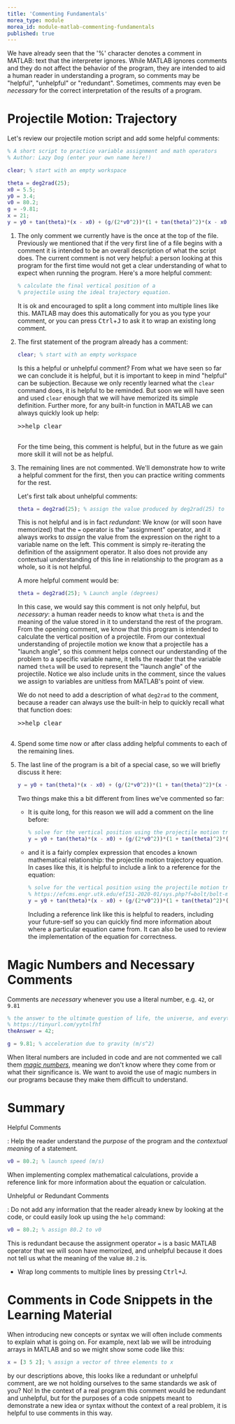 ```yaml
---
title: 'Commenting Fundamentals'
morea_type: module
morea_id: module-matlab-commenting-fundamentals
published: true
---
```

We have already seen that the '%' character denotes a comment in
MATLAB: text that the interpreter ignores. While MATLAB ignores
comments and they do not affect the behavior of the program, they are
intended to aid a human reader in understanding a program, so comments
may be "helpful", "unhelpful" or "redundant". Sometimes, comments may even be
*necessary* for the correct interpretation of the results of a program.

# Projectile Motion: Trajectory

Let's review our projectile motion script and add some helpful comments:

``` matlab
% A short script to practice variable assignment and math operators
% Author: Lazy Dog (enter your own name here!)

clear; % start with an empty workspace

theta = deg2rad(25);
x0 = 5.5;
y0 = 3.4;
v0 = 80.2;
g = -9.81;
x = 21;
y = y0 + tan(theta)*(x - x0) + (g/(2*v0^2))*(1 + tan(theta)^2)*(x - x0)^2;
```

1. The only comment we currently have is the once at the top of the
   file. Previously we mentioned that if the very first line of a file
   begins with a comment it is intended to be an overall description
   of what the script does. The current comment is not very helpful: a
   person looking at this program for the first time would not get a
   clear understanding of what to expect when running the program.
   Here's a more helpful comment:
   
   ``` matlab
   % calculate the final vertical position of a 
   % projectile using the ideal trajectory equation.
   ```
   
   It is ok and encouraged to split a long comment into multiple lines
   like this. MATLAB may does this automatically for you as you type
   your comment, or you can press <kbd>Ctrl</kbd>+<kbd>J</kbd> to ask
   it to wrap an existing long comment.
   
2. The first statement of the program already has a comment:

   ``` matlab
   clear; % start with an empty workspace
   ```
   Is this a helpful or unhelpful comment? From what we have seen so far we can conclude it is helpful, but it is important to keep in mind "helpful" can be subjection. Because we only recently learned what the `clear` command does, it is helpful to be reminded. But soon we will have seen and used `clear` enough that we will have memorized its simple definition. Further more, for any built-in function in MATLAB we can always quickly look up help:
   
   <pre class="env-matlab">
   <samp>>>help clear
   </samp>
   </pre>
   
   For the time being, this comment is helpful, but in the future as
   we gain more skill it will not be as helpful.
   
3. The remaining lines are not commented. We'll demonstrate how to
   write a helpful comment for the first, then you can practice
   writing comments for the rest.
   
   Let's first talk about unhelpful comments:
   
   ``` matlab
   theta = deg2rad(25); % assign the value produced by deg2rad(25) to theta
   ```
   
   This is not helpful and is in fact *redundant*: We know (or will
   soon have memorized) that the `=` operator is the "assignment"
   operator, and it always works to *assign* the value from the
   expression on the right to a variable name on the left. This
   comment is simply re-iterating the definition of the assignment
   operator. It also does not provide any contextual understanding of
   this line in relationship to the program as a whole, so it is not
   helpful.
   
   A more helpful comment would be:
   
   ``` matlab
   theta = deg2rad(25); % Launch angle (degrees)
   ```
   
   In this case, we would say this comment is not only helpful, but
   *necessary*: a human reader needs to know what `theta` is and the
   meaning of the value stored in it to understand the rest of the
   program. From the opening comment, we know that this program is
   intended to calculate the vertical position of a projectile. From
   our contextual understanding of projectile motion we know that a
   projectile has a "launch angle", so this comment helps connect our
   understanding of the problem to a specific variable name, it tells
   the reader that the variable named `theta` will be used to
   represent the "launch angle" of the projectile. Notice we also
   include units in the comment, since the values we assign to
   variables are unitless from MATLAB's point of view.
   
   We do not need to add a description of what `deg2rad` to the
   comment, because a reader can always use the built-in help to
   quickly recall what that function does:
   
   <pre class="env-matlab">
   <samp>>>help clear
   </samp>
   </pre>
   
3. Spend some time now or after class adding helpful comments to each of the remaining lines.
4. The last line of the program is a bit of a special case, so we will briefly discuss it here:
   
   ``` matlab
   y = y0 + tan(theta)*(x - x0) + (g/(2*v0^2))*(1 + tan(theta)^2)*(x - x0)^2;
   ```
   
   Two things make this a bit different from lines we've commented so
   far:
   - It is quite long, for this reason we will add a comment on the line before:
     ``` matlab
	 % solve for the vertical position using the projectile motion trajectory equation
	 y = y0 + tan(theta)*(x - x0) + (g/(2*v0^2))*(1 + tan(theta)^2)*(x - x0)^2;
	 ```
   - and it is a fairly complex expression that encodes a known
     mathematical relationship: the projectile motion trajectory
     equation. In cases like this, it is helpful to include a link to
     a reference for the equation:
	 
	 ``` matlab
	 % solve for the vertical position using the projectile motion trajectory equation
	 % https://efcms.engr.utk.edu/ef151-2020-01/sys.php?f=bolt/bolt-main&c=class-1-8&p=trajectory
	 y = y0 + tan(theta)*(x - x0) + (g/(2*v0^2))*(1 + tan(theta)^2)*(x - x0)^2;
	 ```
     Including a reference link like this is helpful to readers, including your future-self so you can quickly find more information about where a particular equation came from. It can also be used to review the implementation of the equation for correctness.

# Magic Numbers and Necessary Comments

Comments are *necessary* whenever you use a literal number, e.g. `42`, or `9.81`
	
``` matlab
% the answer to the ultimate question of life, the universe, and everything 
% https://tinyurl.com/yytnlfhf
theAnswer = 42; 
```

``` matlab
g = 9.81; % acceleration due to gravity (m/s^2)
```
	
When literal numbers are included in code and are not commented we
call them *[magic
numbers](https://en.wikipedia.org/wiki/Magic_number_(programming))*,
meaning we don't know where they come from or what their significance
is. We want to avoid the use of magic numbers in our programs because
they make them difficult to understand.

# Summary

Helpful Comments

: Help the reader understand the *purpose* of the program and the
  *contextual meaning* of a statement.

  ``` matlab
  v0 = 80.2; % launch speed (m/s)
  ```
  
  When implementing complex mathematical calculations, provide a
  reference link for more information about the equation or
  calculation.
  
Unhelpful or Redundant Comments

: Do not add any information that the reader already knew by looking
  at the code, or could easily look up using the `help` command:

  ``` matlab
  v0 = 80.2; % assign 80.2 to v0
  ```
  This is redundant because the assignment operator `=` is a basic MATLAB operator that we will soon have memorized, and unhelpful because it does not tell us what the meaning of the value `80.2` is.
  
- Wrap long comments to multiple lines by pressing <kbd>Ctrl</kbd>+</kbd>J</kbd>.

# Comments in Code Snippets in the Learning Material

When introducing new concepts or syntax we will often include comments
to explain what is going on. For example, next lab we will be introduing arrays in MATLAB and so we might show some code like this:

``` matlab
x = [3 5 2]; % assign a vector of three elements to x
```

by our descriptions above, this looks like a redundant or unhelpful
comment, are we not holding ourselves to the same standards we ask of
you? No! In the context of a real program this comment would be
redundant and unhelpful, but for the purposes of a code snippets meant
to demonstrate a new idea or syntax without the context of a real
problem, it is helpful to use comments in this way.
